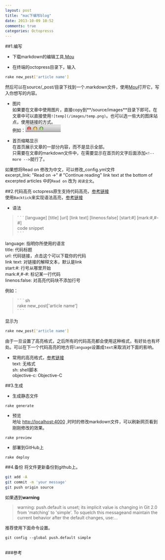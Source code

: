 ```yaml
---
layout: post
title: "mac下编写blog"
date: 2013-10-09 10:52
comments: true
categories: Octopresss
---
```


##1.编写

* 下载markdown的编辑工具,[Mou]

* 在终端的octopress目录下，输入

``` sh
rake new_post['article name']
```
然后可以在source/_post/目录下找到一个.markdown文件，使用[Mou]打开它，写入你想写的内容。
<!-- more -->

* 图片  
如果要在文章中使用图片，直接copy到**/source/images**目录下即可。在文章中可以直接使用`![temp](/images/temp.png)`。也可以选一些大的图床站点，使用链接的方式。  
例如：![temp](/images/2013/10/09/temp.png)

* 首页缩略显示  
在首页展示文章的一部分内容，而不是显示全部。  
只需要在文章的markdown文件中，在需要显示在首页的文字后面添加`<!-- more -->`就行了。

如果想将Read on 修改为中文，可以修改_config.yml文件  
excerpt_link: "Read on &rarr;"  # "Continue reading" link text at the bottom of excerpted articles 中的`Read on` 改为 `阅读全文`。

##2.代码高亮
octopress原生支持代码高亮，[参考链接](http://octopress.org/docs/blogging/code/)   
使用`Backtick`来实现语法高亮，[参考链接](http://m.blog.csdn.net/blog/trochiluses/12906265)   

* 语法   
>\` \` \` [language] [title] [url] [link text] [linenos:false] [start:#] [mark:#,#-#]   
code snippet   
\` \` \`   

language: 指明你所使用的语言   
title: 代码标题   
url: 代码链接，点击这个可以下载你的代码   
link text: 对链接的解释文本，默认是link   
start:#: 行号从哪里开始   
mark:#,#-#: 标记某一行代码   
linenos:false: 对高亮代码块不添加行号   

例如：   
>\` \` \` sh   
rake new_post['article name']   
\` \` \`   

显示为
``` sh
rake new_post['article name']
```   
由于一旦设置了高亮格式，之后所有的代码高亮都会使用这种格式，有好处也有坏处。可以在下一个代码高亮的地方将`language`设置成`text`来取消对下面的影响。

* 常用的高亮格式，[参考链接](http://vvstyle.com/blog/2013/08/13/backtick-code/)   
text: 无格式   
sh: shell脚本   
objective-c: Objective-C   


##3.生成
* 生成静态文件

``` text
rake generate 
```
* 预览  
地址 <http://localhost:4000> ,时时的修改markdown文件，可以刷新网页看到刚刚修改的效果。

```
rake preview
```

* 部署到GitHub上

```
rake deploy
```
##4.备份
将文件更新备份到github上。

``` sh
git add -A
git commit -m 'your message'
git push origin source
```
如果遇到**warning**
>warning: push.default is unset; its implicit value is changing in Git 2.0 from 'matching' to 'simple'. To squelch this messageand maintain the current behavior after the default changes, use:...

推荐使用下面命令设置。

```
git config --global push.default simple
```

<br/>
###参考
<http://blog.devtang.com/blog/2012/02/10/setup-blog-based-on-github/>





[Mou]:http://mouapp.com